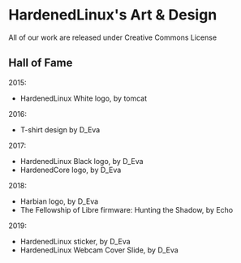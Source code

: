 # HardenedLinux's Art & Design

All of our work are released under Creative Commons License

## Hall of Fame

2015:

  * HardenedLinux White logo, by tomcat

2016:

  * T-shirt design by D_Eva

2017:

  * HardenedLinux Black logo, by D_Eva
  * HardenedCore logo, by D_Eva

2018:

  * Harbian logo, by D_Eva
  * The Fellowship of Libre firmware: Hunting the Shadow, by Echo

2019:

  * HardenedLinux sticker, by D_Eva
  * HardenedLinux Webcam Cover Slide, by D_Eva

